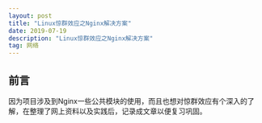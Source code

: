 ```yaml
---
layout: post
title: "Linux惊群效应之Nginx解决方案"
date: 2019-07-19
description: "Linux惊群效应之Nginx解决方案"
tag: 网络 
---
```


## 前言
因为项目涉及到Nginx一些公共模块的使用，而且也想对惊群效应有个深入的了解，在整理了网上资料以及实践后，记录成文章以便复习巩固。